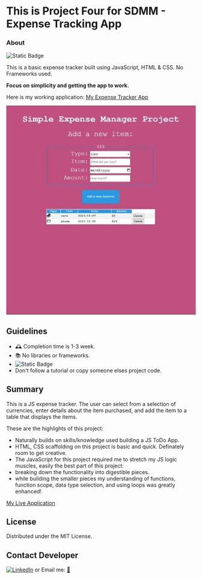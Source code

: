 This is Project Four for SDMM - Expense Tracking App
============================
### About
![Static Badge](https://img.shields.io/badge/Create-have_fun-blue)

This is a basic expense tracker built using JavaScript, HTML & CSS.
No Frameworks used.

**Focus on simplicity and getting the app to work.**

Here is my working application:  [My Expense Tracker App](https://erickarodom.github.io/JSExpenseTrackerApp/)

![App Screenshot](./images/screenshot.jpg)


 ## Guidelines
 - 🕰 Completion time is 1-3 week.
 - 📚 No libraries or frameworks.
 - ![Static Badge](https://img.shields.io/badge/Trust_and_challenge-yourself-blue)
 -  Don't follow a tutorial or copy someone elses project code.


## Summary
This is a JS expense tracker. The user can select from a selection of currencies, enter details about the item purchased, and add the item to a table that displays the items.

These are the highlights of this project: 
- Naturally builds on skills/knowledge used building a JS ToDo App.
- HTML, CSS scaffolding on this project is basic and quick.  Definately room to get creative.
- The JavaScript for this project required me to stretch my JS logic muscles, easily the best   part of this project:
 - breaking down the functionality into digestible pieces.
 - while building the smaller pieces my understanding of functions, function scope, data type selection, and using loops was greatly enhanced!

[My Live Application](https://erickarodom.github.io/JSExpenseTrackerApp/)

## License
Distributed under the MIT License.

## Contact Developer
[![LinkedIn][linkedin-shield]][linkedin-url]   or  Email me: <a href="mailto:ericka.r.odom@gmail.com">📧</a>



[//]: # (Just testing writing comments?)


[linkedin-shield]: <https://img.shields.io/badge/-LinkedIn-black.svg?style=for-the-badge&logo=linkedin&colorB=555>
[linkedin-url]: https://linkedin.com/in/ericka-odom

  
   
 











